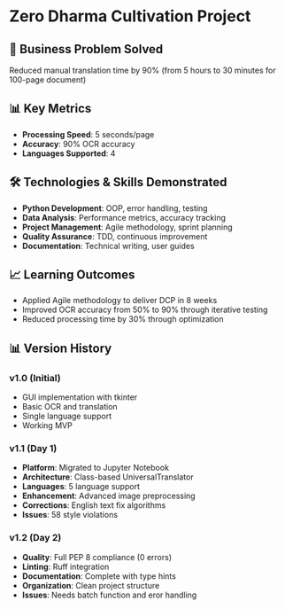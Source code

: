 # Zero Dharma Cultivation Project

## 🎯 Business Problem Solved
Reduced manual translation time by 90% (from 5 hours to 30 minutes for 100-page document)

## 📊 Key Metrics
- **Processing Speed**: 5 seconds/page
- **Accuracy**: 90% OCR accuracy
- **Languages Supported**: 4

## 🛠️ Technologies & Skills Demonstrated
- **Python Development**: OOP, error handling, testing
- **Data Analysis**: Performance metrics, accuracy tracking
- **Project Management**: Agile methodology, sprint planning
- **Quality Assurance**: TDD, continuous improvement
- **Documentation**: Technical writing, user guides

## 📈 Learning Outcomes
- Applied Agile methodology to deliver DCP in 8 weeks
- Improved OCR accuracy from 50% to 90% through iterative testing
- Reduced processing time by 30% through optimization
## 📊 Version History

### v1.0 (Initial)
- GUI implementation with tkinter
- Basic OCR and translation
- Single language support
- Working MVP

### v1.1 (Day 1)
- **Platform**: Migrated to Jupyter Notebook
- **Architecture**: Class-based UniversalTranslator
- **Languages**: 5 language support
- **Enhancement**: Advanced image preprocessing
- **Corrections**: English text fix algorithms
- **Issues**: 58 style violations 

### v1.2 (Day 2) 
- **Quality**: Full PEP 8 compliance (0 errors)
- **Linting**: Ruff integration
- **Documentation**: Complete with type hints
- **Organization**: Clean project structure
- **Issues**: Needs batch function and eror handling
